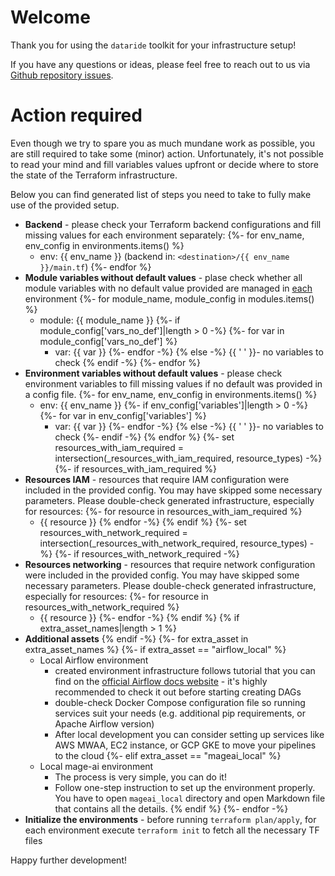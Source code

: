 # Welcome

Thank you for using the `dataride` toolkit for your infrastructure setup! 

If you have any questions or ideas, please feel free to reach out to us via [Github repository issues](https://github.com/mckraqs/dataride/issues).

# Action required

Even though we try to spare you as much mundane work as possible, you are still required to take some (minor) action. Unfortunately, it's not possible to read your mind and fill variables values upfront or decide where to store the state of the Terraform infrastructure.

Below you can find generated list of steps you need to take to fully make use of the provided setup. 

* **Backend** - please check your Terraform backend configurations and fill missing values for each environment separately: 
    {%- for env_name, env_config in environments.items() %}
    * env: {{ env_name }} (backend in: `<destination>/{{ env_name }}/main.tf`)
    {%- endfor %}
* **Module variables without default values** - plase check whether all module variables with no default value provided are managed in <u>each</u> environment
    {%- for module_name, module_config in modules.items() %}
    * module: {{ module_name }}
    {%- if module_config['vars_no_def']|length > 0 -%}
    {%- for var in module_config['vars_no_def'] %}
        * var: {{ var }}
    {%- endfor -%}
    {% else -%}
    {{ ' ' }}- no variables to check
    {% endif -%}
    {%- endfor %}
* **Environment variables without default values** - please check environment variables to fill missing values if no default was provided in a config file.
    {%- for env_name, env_config in environments.items() %}
    * env: {{ env_name }}
    {%- if env_config['variables']|length > 0 -%}
    {%- for var in env_config['variables'] %}
        * var: {{ var }}
    {%- endfor -%}
    {% else -%}
    {{ ' ' }}- no variables to check
    {%- endif -%}
    {% endfor %}
{%- set resources_with_iam_required = intersection(_resources_with_iam_required, resource_types) -%}
{%- if resources_with_iam_required %}
* **Resources IAM** - resources that require IAM configuration were included in the provided config. You may have skipped some necessary parameters. Please double-check generated infrastructure, especially for resources:
{%- for resource in resources_with_iam_required %}
    * {{ resource }}
{% endfor -%}
{% endif %}
{%- set resources_with_network_required = intersection(_resources_with_network_required, resource_types) -%}
{%- if resources_with_network_required -%}
* **Resources networking** - resources that require network configuration were included in the provided config. You may have skipped some necessary parameters. Please double-check generated infrastructure, especially for resources:
{%- for resource in resources_with_network_required %}
    * {{ resource }}
{%- endfor -%}
{% endif %}
{% if extra_asset_names|length > 1 %}
* **Additional assets**
{% endif -%}
{%- for extra_asset in extra_asset_names %}
{%- if extra_asset == "airflow_local" %}
    * Local Airflow environment 
        * created environment infrastructure follows tutorial that you can find on the [official Airflow docs website](https://airflow.apache.org/docs/apache-airflow/stable/howto/docker-compose/index.html) - it's highly recommended to check it out before starting creating DAGs
        * double-check Docker Compose configuration file so running services suit your needs (e.g. additional pip requirements, or Apache Airflow version)
        * After local development you can consider setting up services like AWS MWAA, EC2 instance, or GCP GKE to move your pipelines to the cloud
{%- elif extra_asset == "mageai_local" %}
    * Local mage-ai environment 
        * The process is very simple, you can do it!
        * Follow one-step instruction to set up the environment properly. You have to open `mageai_local` directory and open Markdown file that contains all the details.
{% endif %}
{%- endfor -%}
* **Initialize the environments** - before running `terraform plan/apply`, for each environment execute `terraform init` to fetch all the necessary TF files

Happy further development!
